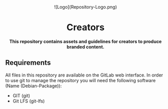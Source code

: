 <div align="center">
    ![Logo](Repository-Logo.png)
    <h1>Creators</h1>
</div>

<div align="center">
    <b>This repository contains assets and guidelines for creators to produce branded content.</b>
</div>

## Requirements
All files in this repository are available on the GitLab web interface. In order to use git to manage the repository you will need the following software (Name (Debian-Package)):
*  GIT (git)
*  Git LFS (git-lfs)